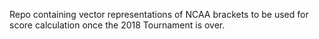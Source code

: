 Repo containing vector representations of NCAA brackets to be used for score calculation once the 2018 Tournament is over.

